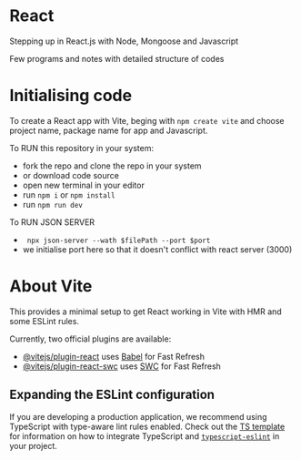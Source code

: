 # React

Stepping up in React.js with Node, Mongoose and Javascript

Few programs and notes with detailed structure of codes

# Initialising code

To create a React app with Vite, beging with ```npm create vite``` and choose project name, package name for app and Javascript.

To RUN this repository in your system:
- fork the repo and clone the repo in your system
- or download code source
- open new terminal in your editor
- run ` npm i ` or `npm install`
- run `npm run dev`

To RUN JSON SERVER
- ` npx json-server --wath $filePath --port $port` 
- we initialise port here so that it doesn't conflict with react server (3000)

# About Vite

This provides a minimal setup to get React working in Vite with HMR and some ESLint rules.

Currently, two official plugins are available:

- [@vitejs/plugin-react](https://github.com/vitejs/vite-plugin-react/blob/main/packages/plugin-react) uses [Babel](https://babeljs.io/) for Fast Refresh
- [@vitejs/plugin-react-swc](https://github.com/vitejs/vite-plugin-react/blob/main/packages/plugin-react-swc) uses [SWC](https://swc.rs/) for Fast Refresh

## Expanding the ESLint configuration

If you are developing a production application, we recommend using TypeScript with type-aware lint rules enabled. Check out the [TS template](https://github.com/vitejs/vite/tree/main/packages/create-vite/template-react-ts) for information on how to integrate TypeScript and [`typescript-eslint`](https://typescript-eslint.io) in your project.
